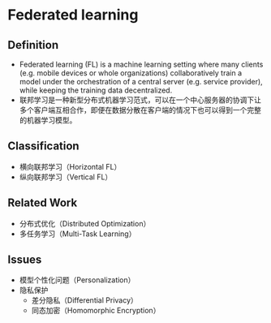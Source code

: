 # Federated learning

## Definition

- Federated learning (FL) is a machine learning setting where many clients (e.g. mobile devices or whole organizations) collaboratively train a model under the orchestration of a central server (e.g. service provider), while keeping the training data decentralized.
- 联邦学习是一种新型分布式机器学习范式，可以在一个中心服务器的协调下让多个客户端互相合作，即便在数据分散在客户端的情况下也可以得到一个完整的机器学习模型。

## Classification

- 横向联邦学习（Horizontal FL）
- 纵向联邦学习（Vertical FL）

## Related Work

- 分布式优化（Distributed Optimization）
- 多任务学习（Multi-Task Learning）

## Issues

- 模型个性化问题（Personalization）
- 隐私保护
  - 差分隐私（Differential Privacy）
  - 同态加密（Homomorphic Encryption）
